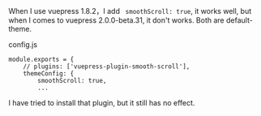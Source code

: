 When I use vuepress 1.8.2，I add ` smoothScroll: true`, it works well, but when I comes to vuepress 2.0.0-beta.31, it don't works. Both are default-theme.

config.js
```
module.exports = {
    // plugins: ['vuepress-plugin-smooth-scroll'],    
    themeConfig: {
        smoothScroll: true,
        ...
```

I have tried to install that plugin, but it still has no effect.